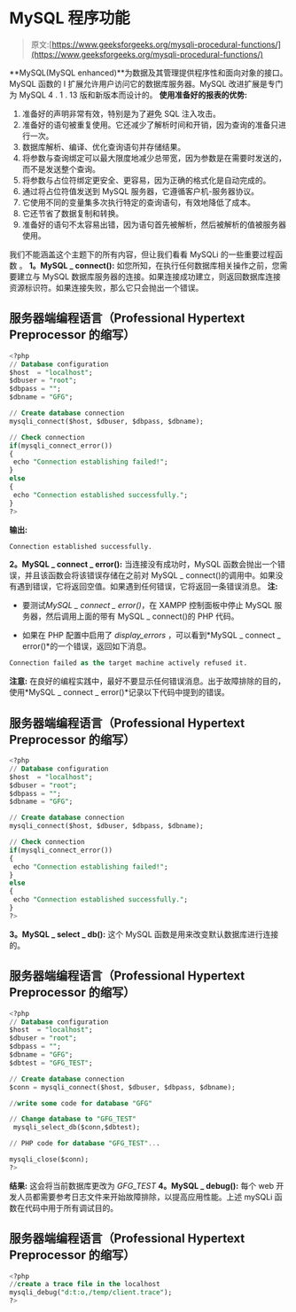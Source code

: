 # MySQL 程序功能

> 原文:[https://www.geeksforgeeks.org/mysqli-procedural-functions/](https://www.geeksforgeeks.org/mysqli-procedural-functions/)

**MySQL(MySQL enhanced)**为数据及其管理提供程序性和面向对象的接口。MySQL 函数的 I 扩展允许用户访问它的数据库服务器。MySQL 改进扩展是专门为 MySQL 4 . 1 . 13 版和新版本而设计的。
**使用准备好的报表的优势:**

1.  准备好的声明非常有效，特别是为了避免 SQL 注入攻击。
2.  准备好的语句被重复使用。它还减少了解析时间和开销，因为查询的准备只进行一次。
3.  数据库解析、编译、优化查询语句并存储结果。
4.  将参数与查询绑定可以最大限度地减少总带宽，因为参数是在需要时发送的，而不是发送整个查询。
5.  将参数与占位符绑定更安全、更容易，因为正确的格式化是自动完成的。
6.  通过将占位符值发送到 MySQL 服务器，它遵循客户机-服务器协议。
7.  它使用不同的变量集多次执行特定的查询语句，有效地降低了成本。
8.  它还节省了数据复制和转换。
9.  准备好的语句不太容易出错，因为语句首先被解析，然后被解析的值被服务器使用。

我们不能涵盖这个主题下的所有内容，但让我们看看 MySQLi 的一些重要过程函数
。
**1。MySQL _ connect():**
如您所知，在执行任何数据库相关操作之前，您需要建立与 MySQL 数据库服务器的连接。如果连接成功建立，则返回数据库连接资源标识符。如果连接失败，那么它只会抛出一个错误。

## 服务器端编程语言（Professional Hypertext Preprocessor 的缩写）

```sql
<?php
// Database configuration
$host  = "localhost";
$dbuser = "root";
$dbpass = "";
$dbname = "GFG";

// Create database connection
mysqli_connect($host, $dbuser, $dbpass, $dbname);

// Check connection
if(mysqli_connect_error())
{
 echo "Connection establishing failed!";
}
else
{
 echo "Connection established successfully.";
}
?>
```

**输出:**

```sql
Connection established successfully. 
```

**2。MySQL _ connect _ error():**
当连接没有成功时，MySQL 函数会抛出一个错误，并且该函数会将该错误存储在之前对 MySQL _ connect()的调用中。如果没有遇到错误，它将返回空值。如果遇到任何错误，它将返回一条错误消息。
**注:**

*   要测试*MySQL _ connect _ error()*，在 XAMPP 控制面板中停止 MySQL 服务器，然后调用上面的带有 MySQL _ connect()的 PHP 代码。

*   如果在 PHP 配置中启用了 *display_errors* ，可以看到*MySQL _ connect _ error()*的一个错误，返回如下消息。

```sql
Connection failed as the target machine actively refused it. 
```

**注意:**
在良好的编程实践中，最好不要显示任何错误消息。出于故障排除的目的，使用*MySQL _ connect _ error()*记录以下代码中提到的错误。

## 服务器端编程语言（Professional Hypertext Preprocessor 的缩写）

```sql
<?php
// Database configuration
$host  = "localhost";
$dbuser = "root";
$dbpass = "";
$dbname = "GFG";

// Create database connection
mysqli_connect($host, $dbuser, $dbpass, $dbname);

// Check connection
if(mysqli_connect_error())
{
 echo "Connection establishing failed!";
}
else
{
 echo "Connection established successfully.";
}
?>
```

**3。MySQL _ select _ db():**
这个 MySQL 函数是用来改变默认数据库进行连接的。

## 服务器端编程语言（Professional Hypertext Preprocessor 的缩写）

```sql
<?php
// Database configuration
$host  = "localhost";
$dbuser = "root";
$dbpass = "";
$dbname = "GFG";
$dbtest = "GFG_TEST";

// Create database connection
$conn = mysqli_connect($host, $dbuser, $dbpass, $dbname);

//write some code for database "GFG"

// Change database to "GFG_TEST"
 mysqli_select_db($conn,$dbtest);

// PHP code for database "GFG_TEST"...

mysqli_close($conn);
?>
```

**结果:**
这会将当前数据库更改为 *GFG_TEST*
**4。MySQL _ debug():**
每个 web 开发人员都需要参考日志文件来开始故障排除，以提高应用性能。上述 mySQLi 函数在代码中用于所有调试目的。

## 服务器端编程语言（Professional Hypertext Preprocessor 的缩写）

```sql
<?php
//create a trace file in the localhost
mysqli_debug("d:t:o,/temp/client.trace");
?>
```
